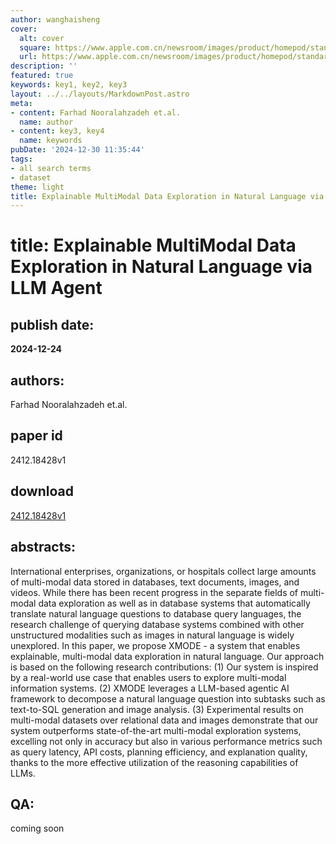 ```yaml
---
author: wanghaisheng
cover:
  alt: cover
  square: https://www.apple.com.cn/newsroom/images/product/homepod/standard/Apple-HomePod-hero-230118_big.jpg.large_2x.jpg
  url: https://www.apple.com.cn/newsroom/images/product/homepod/standard/Apple-HomePod-hero-230118_big.jpg.large_2x.jpg
description: ''
featured: true
keywords: key1, key2, key3
layout: ../../layouts/MarkdownPost.astro
meta:
- content: Farhad Nooralahzadeh et.al.
  name: author
- content: key3, key4
  name: keywords
pubDate: '2024-12-30 11:35:44'
tags:
- all search terms
- dataset
theme: light
title: Explainable MultiModal Data Exploration in Natural Language via LLM Agent
---
```


# title: Explainable MultiModal Data Exploration in Natural Language via LLM Agent 
## publish date: 
**2024-12-24** 
## authors: 
  Farhad Nooralahzadeh et.al. 
## paper id
2412.18428v1
## download
[2412.18428v1](http://arxiv.org/abs/2412.18428v1)
## abstracts:
International enterprises, organizations, or hospitals collect large amounts of multi-modal data stored in databases, text documents, images, and videos. While there has been recent progress in the separate fields of multi-modal data exploration as well as in database systems that automatically translate natural language questions to database query languages, the research challenge of querying database systems combined with other unstructured modalities such as images in natural language is widely unexplored.   In this paper, we propose XMODE - a system that enables explainable, multi-modal data exploration in natural language. Our approach is based on the following research contributions: (1) Our system is inspired by a real-world use case that enables users to explore multi-modal information systems. (2) XMODE leverages a LLM-based agentic AI framework to decompose a natural language question into subtasks such as text-to-SQL generation and image analysis. (3) Experimental results on multi-modal datasets over relational data and images demonstrate that our system outperforms state-of-the-art multi-modal exploration systems, excelling not only in accuracy but also in various performance metrics such as query latency, API costs, planning efficiency, and explanation quality, thanks to the more effective utilization of the reasoning capabilities of LLMs.
## QA:
coming soon

